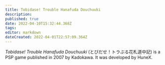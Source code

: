 ```yaml
---
title: Tobidase! Trouble Hanafuda Douchuuki
description: 
published: true
date: 2022-04-10T15:32:44.368Z
tags: 
editor: markdown
dateCreated: 2022-04-01T22:57:09.364Z
---
```


_Tobidase! Trouble Hanafuda Douchuuki_ (<span lang='ja'>とびだせ！トラぶる花札道中記</span>) is a PSP game published in 2007 by Kadokawa.
It was developed by HuneX.
